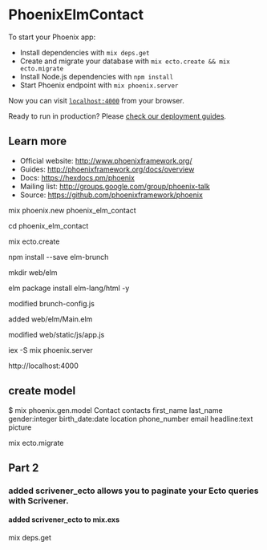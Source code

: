 # PhoenixElmContact

To start your Phoenix app:

  * Install dependencies with `mix deps.get`
  * Create and migrate your database with `mix ecto.create && mix ecto.migrate`
  * Install Node.js dependencies with `npm install`
  * Start Phoenix endpoint with `mix phoenix.server`

Now you can visit [`localhost:4000`](http://localhost:4000) from your browser.

Ready to run in production? Please [check our deployment guides](http://www.phoenixframework.org/docs/deployment).

## Learn more

  * Official website: http://www.phoenixframework.org/
  * Guides: http://phoenixframework.org/docs/overview
  * Docs: https://hexdocs.pm/phoenix
  * Mailing list: http://groups.google.com/group/phoenix-talk
  * Source: https://github.com/phoenixframework/phoenix

mix phoenix.new phoenix_elm_contact

cd phoenix_elm_contact

mix ecto.create

npm install --save elm-brunch

mkdir web/elm

elm package install elm-lang/html -y

modified brunch-config.js

added web/elm/Main.elm

modified web/static/js/app.js

iex -S mix phoenix.server

http://localhost:4000

## create model

$ mix phoenix.gen.model Contact contacts first_name last_name gender:integer birth_date:date location phone_number email headline:text picture

mix ecto.migrate

## Part 2

### added scrivener_ecto allows you to paginate your Ecto queries with Scrivener.

#### added scrivener_ecto to mix.exs

mix deps.get
